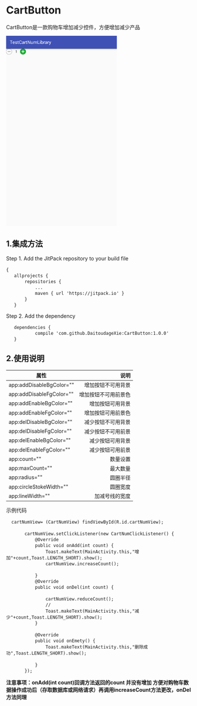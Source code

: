 # CartButton
CartButton是一款购物车增加减少控件，方便增加减少产品

![展示](https://github.com/DaitoudageXie/CartButton/raw/master/pic/1.png)
## 1.集成方法
 Step 1. Add the JitPack repository to your build file
 ```
 {
  	allprojects {
		repositories {
			...
			maven { url 'https://jitpack.io' }
		}
	}
 ```
 Step 2. Add the dependency
 ```
 	dependencies {
	        compile 'com.github.DaitoudageXie:CartButton:1.0.0'
	}

 ```
 
## 2.使用说明
|属性      |说明   |
|---------|-------:|
|app:addDisableBgColor=""|增加按钮不可用背景|
|app:addDisableFgColor=""|增加按钮不可用前景色|
|app:addEnableBgColor=""|增加按钮可用背景|
|app:addEnableFgColor=""|增加按钮可用前景色|
|app:delDisableBgColor=""|减少按钮不可用背景|
| app:delDisableFgColor=""|减少按钮不可用前景|
| app:delEnableBgColor=""|减少按钮可用背景|
|app:delEnableFgColor=""|减少按钮可用前景|
|app:count=""|数量设置|
| app:maxCount=""|最大数量|
|app:radius=""|圆圈半径|
| app:circleStokeWidth=""|圆圈宽度|
| app:lineWidth=""|加减号线的宽度|
 
 示例代码
 ```
   cartNumView= (CartNumView) findViewById(R.id.cartNumView);

        cartNumView.setClickListener(new CartNumClickListener() {
            @Override
            public void onAdd(int count) {
                Toast.makeText(MainActivity.this,"增加"+count,Toast.LENGTH_SHORT).show();
                cartNumView.increaseCount();

            }
            @Override
            public void onDel(int count) {

                cartNumView.reduceCount();
                //
                Toast.makeText(MainActivity.this,"减少"+count,Toast.LENGTH_SHORT).show();
            }

            @Override
            public void onEmety() {
                Toast.makeText(MainActivity.this,"删除成功",Toast.LENGTH_SHORT).show();

            }
        });
 ```
 
 **注意事项：onAdd(int count)回调方法返回的count 并没有增加 方便对购物车数据操作成功后（存取数据库或网络请求）再调用increaseCount方法更改，onDel方法同理**

